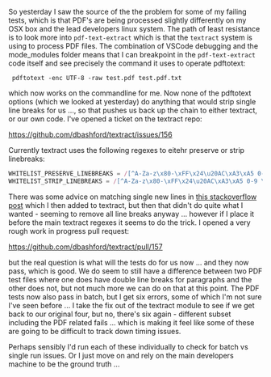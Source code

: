 So yesterday I saw the source of the the problem for some of my failing tests, which is that PDF's are being processed slightly differently on my OSX box and the lead developers linux system.  The path of least resistance is to look more into `pdf-text-extract` which is that the `textract` system is using to process PDF files.  The combination of VSCode debugging and the mode_modules folder means that I can breakpoint in the `pdf-text-extract` code itself and see precisely the command it uses to operate pdftotext:

```
 pdftotext -enc UTF-8 -raw test.pdf test.pdf.txt
```

which now works on the commandline for me.  Now none of the pdftotext options (which we looked at yesterday) do anything that would strip single line breaks for us ..., so that pushes us back up the chain to either textract, or our own code.  I've opened a ticket on the textract repo:

https://github.com/dbashford/textract/issues/156

Currently textract uses the following regexes to eitehr preserve or strip linebreaks:

```js
WHITELIST_PRESERVE_LINEBREAKS = /[^A-Za-z\x80-\xFF\x24\u20AC\xA3\xA5 0-9 \u2015\u2116\u2018\u2019\u201C|\u201D\u2026 \uFF0C \u2013 \u2014 \u00C0-\u1FFF \u2C00-\uFFFF \.,\?""!@#\$%\^&\*\(\)-_=\+;:<>\/\\\|\}\{\[\]`~'-\w\n\r]*/g  // eslint-disable-line max-len
WHITELIST_STRIP_LINEBREAKS = /[^A-Za-z\x80-\xFF\x24\u20AC\xA3\xA5 0-9 \u2015\u2116\u2018\u2019\u201C|\u201D\u2026 \uFF0C \u2013 \u2014 \u00C0-\u1FFF \u2C00-\uFFFF \.,\?""!@#\$%\^&\*\(\)-_=\+;:<>\/\\\|\}\{\[\]`~'-\w]*/g  // eslint-disable-line max-len
```

There was some advice on matching single new lines in [this stackoverflow post](https://stackoverflow.com/questions/18011260/regex-to-match-single-new-line-regex-to-match-double-new-line) which I then added to textract, but then that didn't do quite what I wanted - seeming to remove all line breaks anyway ... however if I place it before the main textract regexes it seems to do the trick.  I opened a very rough work in progress pull request: 

https://github.com/dbashford/textract/pull/157

but the real question is what will the tests do for us now ... and they now pass, which is good.  We do seem to still have a difference between two PDF test files where one does have double line breaks for paragraphs and the other does not, but not much more we can do on that at this point.  The PDF tests now also pass in batch, but I get six errors, some of which I'm not sure I've seen before ... I take the fix out of the textract module to see if we get back to our original four, but no, there's six again - different subset including the PDF related fails ... which is making it feel like some of these are going to be difficult to track down timing issues.

Perhaps sensibly I'd run each of these individually to check for batch vs single run issues.  Or I just move on and rely on the main developers machine to be the ground truth ...


